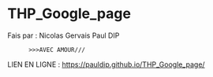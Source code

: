 # THP_Google_page

Fais par : 
      Nicolas Gervais
      Paul DIP
      
          >>>AVEC AMOUR///

LIEN EN LIGNE :
https://pauldip.github.io/THP_Google_page/
